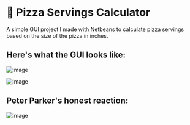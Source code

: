 # 🍕 Pizza Servings Calculator

A simple GUI project I made with Netbeans to calculate pizza servings based on the size of the pizza in inches.

## Here's what the GUI looks like:

  ![image](https://github.com/user-attachments/assets/f78b47c6-e80e-44f4-9765-46c49e417de5)

  ![image](https://github.com/user-attachments/assets/6f6a226a-1c02-47ba-a0c2-c9d4f04ef543)



## Peter Parker's honest reaction:
![image](https://github.com/user-attachments/assets/06788277-1052-4c81-a9e7-9224916d3f81)



